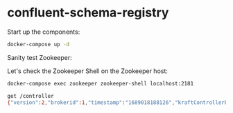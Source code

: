 # confluent-schema-registry

Start up the components:

```bash
docker-compose up -d
```

Sanity test Zookeeper:

Let's check the Zookeeper Shell on the Zookeeper host:

```bash
docker-compose exec zookeeper zookeeper-shell localhost:2181
```

```bash
get /controller
{"version":2,"brokerid":1,"timestamp":"1689018188126","kraftControllerEpoch":-1}
```



